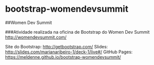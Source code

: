 # bootstrap-womendevsummit
##Women Dev Summit

###Atividade realizada na oficina de Bootstrap do Women Dev Summit 
http://womendevsummit.com/

Site do Bootstrap: http://getbootstrap.com/
Slides: http://slides.com/marianaribeiro-1/deck-1/live#/
GitHub Pages: https://meldenne.github.io/bootstrap-womendevsummit/

